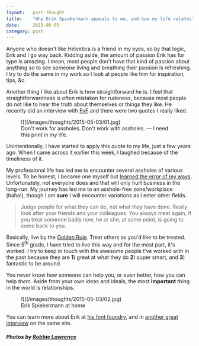 ```yaml
---
layout:   post-thought
title:    "Why Erik Spiekermann appeals to me, and how my life relates"
date:     2015-05-03
category: post
---
```


Anyone who doesn't like Helvetica is a friend in my eyes, so by that logic, Erik and I go way back. Kidding aside, the amount of passion Erik has for type is amazing. I mean, most people don't have that kind of passion about anything so to see someone living and breathing their passion is refreshing. I try to do the same in my work so I look at people like him for inspiration, tips, &c.

Another thing I like about Erik is how straightforward he is. I feel that straightforwardness is often mistaken for rudeness, because most people do not like to hear the truth about themselves or things they like. He recently did an interview with [FvF](http://www.freundevonfreunden.com/interviews/erik-spiekermann) and there were two quotes I really liked.



<figure>
  ![](/images/thoughts/2015-05-03/01.jpg)
  <figcaption>Don't work for assholes. Don't work with assholes. — I need this print in my life.</figcaption>
</figure>

<!--/ ad /-->

Unintentionally, I have started to apply this quote to my life, just a few years ago. When I came across it earlier this week, I laughed because of the timeliness of it.

My professional life has led me to encounter several assholes of various levels. To be honest, I became one myself but [learned the error of my ways](/thoughts/post/the-importance-of-process). Unfortunately, not everyone does and that will only hurt business in the long-run. My journey has led me to an asshole-free zone/workplace (haha!), though I am **sure** I will encounter variations as I enter other fields.



> Judge people for what they can do, not what they have done. Really look after your friends and your colleagues. You always meet again, if you treat someone badly now, he or she, at some point, is going to come back to you.

Basically, live by the [Golden Rule](http://en.wikipedia.org/wiki/Golden_Rule). Treat others as you'd like to be treated. Since 5<sup>th</sup> grade, I have tried to live this way and for the most part, it's worked. I try to keep in touch with the awesome people I've worked with in the past because they are **1**) great at what they do **2**) super smart, and **3**) fantastic to be around.

You never know how someone can help you, or even better, how you can help *them*. Aside from your own ideas and ideals, the most **important** thing in the world is relationships.

<figure>
  ![](/images/thoughts/2015-05-03/02.jpg)
  <figcaption>Erik Spiekermann at home</figcaption>
</figure>

You can learn more about Erik at [his font foundry](https://www.fontfont.com/designers/erik-spiekermann), and in [another great interview](https://www.fontfont.com/news/at-home-with-erik-spiekermann) on the same site.

##### Photos by [Robbie Lawrence](http://robbie-lawrence.com)